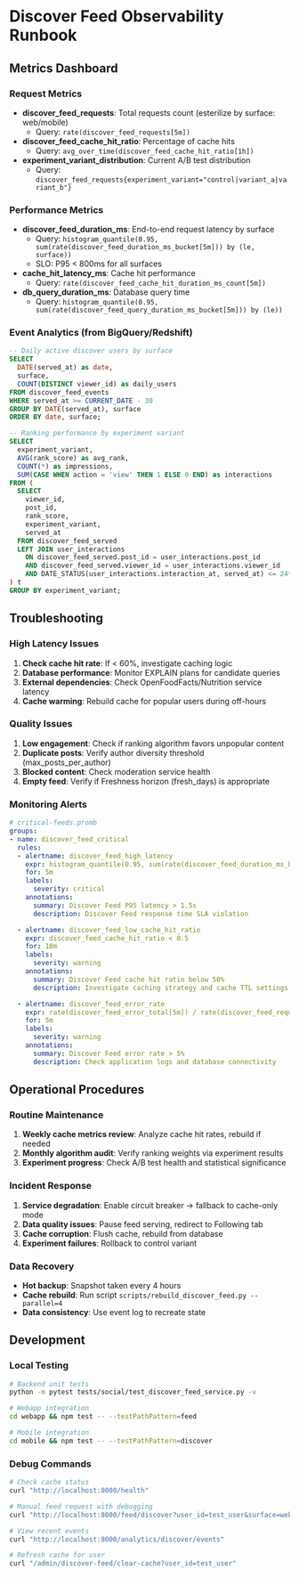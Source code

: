 # Discover Feed Observability Runbook

## Metrics Dashboard

### Request Metrics
- **discover_feed_requests**: Total requests count (esterilize by surface: web/mobile)
  - Query: `rate(discover_feed_requests[5m])`
- **discover_feed_cache_hit_ratio**: Percentage of cache hits
  - Query: `avg_over_time(discover_feed_cache_hit_ratio[1h])`
- **experiment_variant_distribution**: Current A/B test distribution
  - Query: `discover_feed_requests{experiment_variant="control|variant_a|variant_b"}`

### Performance Metrics
- **discover_feed_duration_ms**: End-to-end request latency by surface
  - Query: `histogram_quantile(0.95, sum(rate(discover_feed_duration_ms_bucket[5m])) by (le, surface))`
  - SLO: P95 < 800ms for all surfaces
- **cache_hit_latency_ms**: Cache hit performance
  - Query: `rate(discover_feed_cache_hit_duration_ms_count[5m])`
- **db_query_duration_ms**: Database query time
  - Query: `histogram_quantile(0.95, sum(rate(discover_feed_query_duration_ms_bucket[5m])) by (le))`

### Event Analytics (from BigQuery/Redshift)
```sql
-- Daily active discover users by surface
SELECT
  DATE(served_at) as date,
  surface,
  COUNT(DISTINCT viewer_id) as daily_users
FROM discover_feed_events
WHERE served_at >= CURRENT_DATE - 30
GROUP BY DATE(served_at), surface
ORDER BY date, surface;

-- Ranking performance by experiment variant
SELECT
  experiment_variant,
  AVG(rank_score) as avg_rank,
  COUNT(*) as impressions,
  SUM(CASE WHEN action = 'view' THEN 1 ELSE 0 END) as interactions
FROM (
  SELECT
    viewer_id,
    post_id,
    rank_score,
    experiment_variant,
    served_at
  FROM discover_feed_served
  LEFT JOIN user_interactions
    ON discover_feed_served.post_id = user_interactions.post_id
    AND discover_feed_served.viewer_id = user_interactions.viewer_id
    AND DATE_STATUS(user_interactions.interaction_at, served_at) <= 24*60*60
) t
GROUP BY experiment_variant;
```

## Troubleshooting

### High Latency Issues
1. **Check cache hit rate**: If < 60%, investigate caching logic
2. **Database performance**: Monitor EXPLAIN plans for candidate queries
3. **External dependencies**: Check OpenFoodFacts/Nutrition service latency
4. **Cache warming**: Rebuild cache for popular users during off-hours

### Quality Issues
1. **Low engagement**: Check if ranking algorithm favors unpopular content
2. **Duplicate posts**: Verify author diversity threshold (max_posts_per_author)
3. **Blocked content**: Check moderation service health
4. **Empty feed**: Verify if Freshness horizon (fresh_days) is appropriate

### Monitoring Alerts
```yaml
# critical-feeds.promb
groups:
- name: discover_feed_critical
  rules:
  - alertname: discover_feed_high_latency
    expr: histogram_quantile(0.95, sum(rate(discover_feed_duration_ms_bucket[5m])) by (le)) > 1500
    for: 5m
    labels:
      severity: critical
    annotations:
      summary: Discover Feed P95 latency > 1.5s
      description: Discover Feed response time SLA violation

  - alertname: discover_feed_low_cache_hit_ratio
    expr: discover_feed_cache_hit_ratio < 0.5
    for: 10m
    labels:
      severity: warning
    annotations:
      summary: Discover Feed cache hit ratio below 50%
      description: Investigate caching strategy and cache TTL settings

  - alertname: discover_feed_error_rate
    expr: rate(discover_feed_error_total[5m]) / rate(discover_feed_requests_total[5m]) > 0.05
    for: 5m
    labels:
      severity: warning
    annotations:
      summary: Discover Feed error rate > 5%
      description: Check application logs and database connectivity
```

## Operational Procedures

### Routine Maintenance
1. **Weekly cache metrics review**: Analyze cache hit rates, rebuild if needed
2. **Monthly algorithm audit**: Verify ranking weights via experiment results
3. **Experiment progress**: Check A/B test health and statistical significance

### Incident Response
1. **Service degradation**: Enable circuit breaker → fallback to cache-only mode
2. **Data quality issues**: Pause feed serving, redirect to Following tab
3. **Cache corruption**: Flush cache, rebuild from database
4. **Experiment failures**: Rollback to control variant

### Data Recovery
- **Hot backup**: Snapshot taken every 4 hours
- **Cache rebuild**: Run script `scripts/rebuild_discover_feed.py --parallel=4`
- **Data consistency**: Use event log to recreate state

## Development

### Local Testing
```bash
# Backend unit tests
python -m pytest tests/social/test_discover_feed_service.py -v

# Webapp integration
cd webapp && npm test -- --testPathPattern=feed

# Mobile integration
cd mobile && npm test -- --testPathPattern=discover
```

### Debug Commands
```bash
# Check cache status
curl "http://localhost:8000/health"

# Manual feed request with debugging
curl "http://localhost:8000/feed/discover?user_id=test_user&surface=web" | jq '.'

# View recent events
curl "http://localhost:8000/analytics/discover/events"

# Refresh cache for user
curl "/admin/discover-feed/clear-cache?user_id=test_user"
